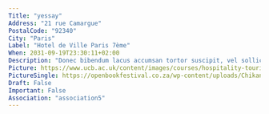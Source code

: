 ```yaml
---
Title: "yessay"
Address: "21 rue Camargue"
PostalCode: "92340"
City: "Paris"
Label: "Hotel de Ville Paris 7ème"
When: 2031-09-19T23:30:11+02:00
Description: "Donec bibendum lacus accumsan tortor suscipit, vel sollicitudin velit eleifend. Etiam convallis tempus tempor."
Picture: https://www.ucb.ac.uk/content/images/courses/hospitality-tourism-events/events-management-3.jpg
PictureSingle: https://openbookfestival.co.za/wp-content/uploads/Chikane-Breaking-a-Rainbow-300x500.jpg
Draft: False
Important: False
Association: "association5"
---
```

